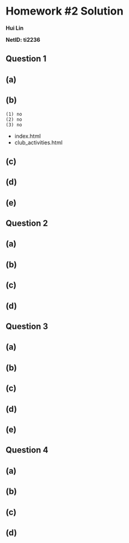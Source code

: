 # Homework #2 Solution
**Hui Lin**

**NetID: ti2236**

## Question 1
## (a)
## (b)
    (1) no
    (2) no
    (3) no
* index.html
* club_activities.html
## (c)
    
## (d)
## (e)

## Question 2
## (a)
## (b)
## (c)
## (d)

## Question 3
## (a)
## (b)
## (c)
## (d)
## (e)

## Question 4
## (a)
## (b)
## (c)
## (d)